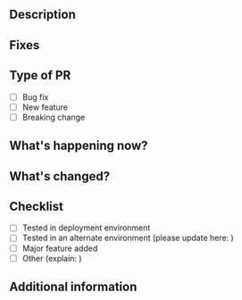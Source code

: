## Description

## Fixes

## Type of PR
- [ ] Bug fix
- [ ] New feature
- [ ] Breaking change
## What's happening now?

## What's changed?

## Checklist
- [ ] Tested in deployment environment
- [ ] Tested in an alternate environment (please update here: )
- [ ] Major feature added
- [ ] Other (explain: )

## Additional information
